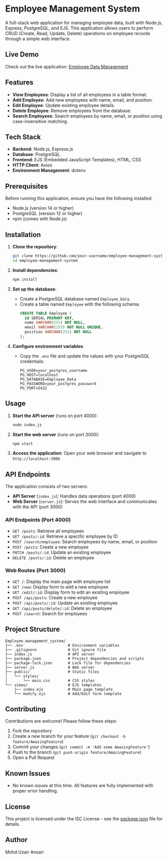 # Employee Management System

A full-stack web application for managing employee data, built with Node.js, Express, PostgreSQL, and EJS. This application allows users to perform CRUD (Create, Read, Update, Delete) operations on employee records through a simple web interface.

## Live Demo

Check out the live application: [Employee Data Management](https://employee-data-management-dw5d.onrender.com/)

## Features

- **View Employees**: Display a list of all employees in a table format.
- **Add Employee**: Add new employees with name, email, and position.
- **Edit Employee**: Update existing employee details.
- **Delete Employee**: Remove employees from the database.
- **Search Employees**: Search employees by name, email, or position using case-insensitive matching.

## Tech Stack

- **Backend**: Node.js, Express.js
- **Database**: PostgreSQL
- **Frontend**: EJS (Embedded JavaScript Templates), HTML, CSS
- **HTTP Client**: Axios
- **Environment Management**: dotenv

## Prerequisites

Before running this application, ensure you have the following installed:

- Node.js (version 14 or higher)
- PostgreSQL (version 12 or higher)
- npm (comes with Node.js)

## Installation

1. **Clone the repository**:
   ```bash
   git clone https://github.com/your-username/employee-management-system.git
   cd employee-management-system
   ```

2. **Install dependencies**:
   ```bash
   npm install
   ```

3. **Set up the database**:
   - Create a PostgreSQL database named `Employee_Data`.
   - Create a table named `Employee` with the following schema:
     ```sql
     CREATE TABLE Employee (
       id SERIAL PRIMARY KEY,
       name VARCHAR(255) NOT NULL,
       email VARCHAR(255) NOT NULL UNIQUE,
       position VARCHAR(255) NOT NULL
     );
     ```

4. **Configure environment variables**:
   - Copy the `.env` file and update the values with your PostgreSQL credentials:
     ```
     PG_USER=your_postgres_username
     PG_HOST=localhost
     PG_DATABASE=Employee_Data
     PG_PASSWORD=your_postgres_password
     PG_PORT=5432
     ```

## Usage

1. **Start the API server** (runs on port 4000):
   ```bash
   node index.js
   ```

2. **Start the web server** (runs on port 3000):
   ```bash
   npm start
   ```

3. **Access the application**:
   Open your web browser and navigate to `http://localhost:3000`.

## API Endpoints

The application consists of two servers:

- **API Server** (`index.js`): Handles data operations (port 4000)
- **Web Server** (`server.js`): Serves the web interface and communicates with the API (port 3000)

### API Endpoints (Port 4000)

- `GET /posts`: Retrieve all employees
- `GET /posts/:id`: Retrieve a specific employee by ID
- `POST /search/employee`: Search employees by name, email, or position
- `POST /posts`: Create a new employee
- `PATCH /posts/:id`: Update an existing employee
- `DELETE /posts/:id`: Delete an employee

### Web Routes (Port 3000)

- `GET /`: Display the main page with employee list
- `GET /new`: Display form to add a new employee
- `GET /edit/:id`: Display form to edit an existing employee
- `POST /api/posts`: Create a new employee
- `POST /api/posts/:id`: Update an existing employee
- `GET /api/posts/delete/:id`: Delete an employee
- `POST /search`: Search for employees

## Project Structure

```
Employee_management_system/
├── .env                    # Environment variables
├── .gitignore              # Git ignore file
├── index.js                # API server
├── package.json            # Project dependencies and scripts
├── package-lock.json       # Lock file for dependencies
├── server.js               # Web server
├── public/                 # Static files
│   └── styles/
│       └── main.css        # CSS styles
└── views/                  # EJS templates
    ├── index.ejs           # Main page template
    └── modify.ejs          # Add/Edit form template
```

## Contributing

Contributions are welcome! Please follow these steps:

1. Fork the repository
2. Create a new branch for your feature (`git checkout -b feature/AmazingFeature`)
3. Commit your changes (`git commit -m 'Add some AmazingFeature'`)
4. Push to the branch (`git push origin feature/AmazingFeature`)
5. Open a Pull Request

## Known Issues

- No known issues at this time. All features are fully implemented with proper error handling.

## License

This project is licensed under the ISC License - see the [package.json](package.json) file for details.

## Author

Mohd Uzair Ansari
